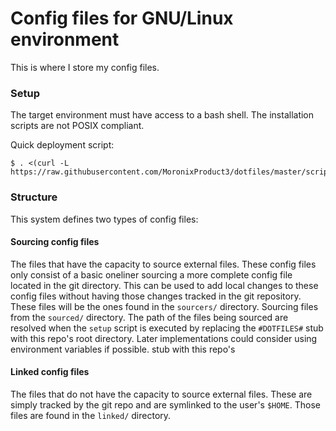 # Config files for GNU/Linux environment

This is where I store my config files.

### Setup
The target environment must have access to a bash shell. The installation
scripts are not POSIX compliant.

Quick deployment script:
```
$ . <(curl -L https://raw.githubusercontent.com/MoronixProduct3/dotfiles/master/scripts/deploy)
```

### Structure
This system defines two types of config files:
#### Sourcing config files
The files that have the capacity to source external files. These config files
only consist of a basic oneliner sourcing a more complete config file located in
the git directory. This can be used to add local changes to these config files
without having those changes tracked in the git repository. These files will
be the ones found in the `sourcers/` directory. Sourcing files from the
`sourced/` directory. The path of the files being sourced are resolved when the
`setup` script is executed by replacing the `#DOTFILES#` stub with this repo's
root directory. Later implementations could consider using environment variables
if possible. stub with this repo's
#### Linked config files
The files that do not have the capacity to source external files. These are
simply tracked by the git repo and are symlinked to the user's `$HOME`. Those
files are found in the `linked/` directory.
